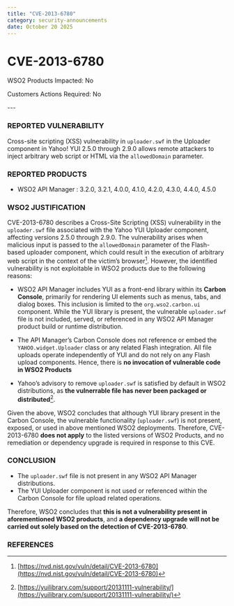 ```yaml
---
title: "CVE-2013-6780"
category: security-announcements
date: October 20 2025
---
```


# CVE-2013-6780

<p class="doc-info">WSO2 Products Impacted: No</p>
<p class="doc-info">Customers Actions Required: No</p>
---

### REPORTED VULNERABILITY

Cross-site scripting (XSS) vulnerability in `uploader.swf` in the Uploader component in Yahoo! YUI 2.5.0 through 2.9.0 allows remote attackers to inject arbitrary web script or HTML via the `allowedDomain` parameter.

### REPORTED PRODUCTS

* WSO2 API Manager : 3.2.0, 3.2.1, 4.0.0, 4.1.0, 4.2.0, 4.3.0, 4.4.0, 4.5.0

### WSO2 JUSTIFICATION

CVE-2013-6780 describes a Cross-Site Scripting (XSS) vulnerability in the `uploader.swf` file associated with the Yahoo YUI Uploader component, affecting versions 2.5.0 through 2.9.0. The vulnerability arises when malicious input is passed to the `allowedDomain` parameter of the Flash-based uploader component, which could result in the execution of arbitrary web script in the context of the victim’s browser[^1]. However, the identified vulnerability is not exploitable in WSO2 products due to the following reasons: 

- WSO2 API Manager includes YUI as a front-end library within its **Carbon Console**, primarily for rendering UI elements such as menus, tabs, and dialog boxes. This inclusion is limited to the `org.wso2.carbon.ui` component. While the YUI library is present, the vulnerable `uploader.swf` file is not included, served, or referenced in any WSO2 API Manager product build or runtime distribution.

- The API Manager’s Carbon Console does not reference or embed the `YAHOO.widget.Uploader` class or any related Flash integration. All file uploads operate independently of YUI and do not rely on any Flash upload components. Hence, there is **no invocation of vulnerable code in WSO2 Products** 

- Yahoo’s advisory to remove `uploader.swf` is satisfied by default in WSO2 distributions, as **the vulnerrable file has never been packaged or distributed**[^2].

Given the above, WSO2 concludes that although YUI library present in the Carbon Console, the vulnerable functionality (`uploader.swf`) is not present, exposed, or used in above mentioned WSO2 deployments. Therefore, CVE-2013-6780 **does not apply** to the listed versions of WSO2 Products, and no remediation or dependency upgrade is required in response to this CVE.


### CONCLUSION

- The `uploader.swf` file is not present in any WSO2 API Manager distributions.
- The YUI Uploader component is not used or referenced within the Carbon Console for file upload related operations.

Therefore, WSO2 concludes that **this is not a vulnerability present in aforementioned WSO2 products**, and **a dependency upgrade will not be carried out solely based on the detection of CVE-2013-6780**.


### REFERENCES

[^1]: [https://nvd.nist.gov/vuln/detail/CVE-2013-6780](https://nvd.nist.gov/vuln/detail/CVE-2013-6780)  
[^2]: [https://yuilibrary.com/support/20131111-vulnerability/](https://yuilibrary.com/support/20131111-vulnerability/)
